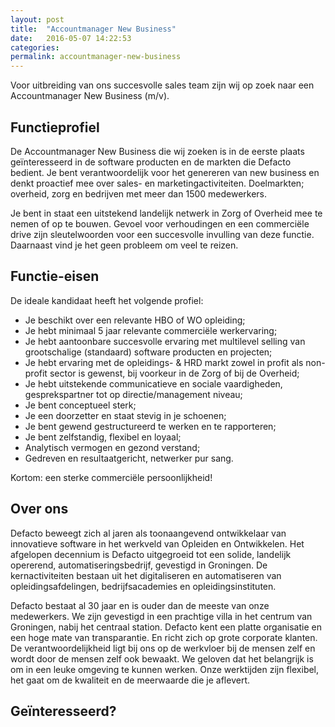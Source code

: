```yaml
---
layout: post
title:  "Accountmanager New Business"
date:   2016-05-07 14:22:53
categories:
permalink: accountmanager-new-business
---
```


Voor uitbreiding van ons succesvolle sales team zijn wij op zoek naar een Accountmanager New Business (m/v).

## Functieprofiel

De Accountmanager New Business die wij zoeken is in de eerste plaats geïnteresseerd in de software producten en de markten die Defacto bedient. Je bent verantwoordelijk voor het genereren van new business en denkt proactief mee over sales- en marketingactiviteiten. Doelmarkten; overheid, zorg en bedrijven met meer dan 1500 medewerkers.

Je bent in staat een uitstekend landelijk netwerk in Zorg of Overheid mee te nemen of op te bouwen. Gevoel voor verhoudingen en een commerciële drive zijn sleutelwoorden voor een succesvolle invulling van deze functie. Daarnaast vind je het geen probleem om veel te reizen.

## Functie-eisen

De ideale kandidaat heeft het volgende profiel:

- Je beschikt over een relevante HBO of WO opleiding;
- Je hebt minimaal 5 jaar relevante commerciële werkervaring;
- Je hebt aantoonbare succesvolle ervaring met multilevel selling van grootschalige (standaard) software producten en projecten;
- Je hebt ervaring met de opleidings- & HRD markt zowel in profit als non-profit sector is gewenst, bij voorkeur in de Zorg of bij de Overheid;
- Je hebt uitstekende communicatieve en sociale vaardigheden, gesprekspartner tot op directie/management niveau;
- Je bent conceptueel sterk;
- Je een doorzetter en staat stevig in je schoenen;
- Je bent gewend gestructureerd te werken en te rapporteren;
- Je bent zelfstandig, flexibel en loyaal;
- Analytisch vermogen en gezond verstand;
- Gedreven en resultaatgericht, netwerker pur sang.

Kortom: een sterke commerciële persoonlijkheid!

## Over ons

Defacto beweegt zich al jaren als toonaangevend ontwikkelaar van innovatieve software in het werkveld van Opleiden en Ontwikkelen. Het afgelopen decennium is Defacto uitgegroeid tot een solide, landelijk opererend, automatiseringsbedrijf, gevestigd in Groningen. De kernactiviteiten bestaan uit het digitaliseren en automatiseren van opleidingsafdelingen, bedrijfsacademies en opleidingsinstituten.

Defacto bestaat al 30 jaar en is ouder dan de meeste van onze medewerkers. We zijn gevestigd in een prachtige villa in het centrum van Groningen, nabij het centraal station.
Defacto kent een platte organisatie en een hoge mate van transparantie. En richt zich op grote corporate klanten. De verantwoordelijkheid ligt bij ons op de werkvloer bij de mensen zelf en wordt door de mensen zelf ook bewaakt.
We geloven dat het belangrijk is om in een leuke omgeving te kunnen werken. Onze werktijden zijn flexibel, het gaat om de kwaliteit en de meerwaarde die je aflevert.

## Geïnteresseerd?
